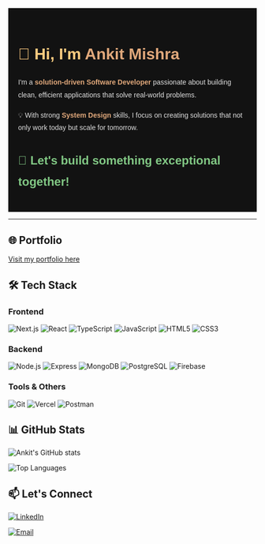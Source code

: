 

<section
  style="
    padding: 20px;
    font-family: Arial, sans-serif;
    line-height: 1.8;
    color: #e0e0e0;
    background-color: #121212;
  "
>
  <h1
    style="
      font-size: 32px;
      margin-bottom: 16px;
      color: #ffcc80;
    "
  >
    👋 Hi, I'm <strong style="color: #e0a87b;">Ankit Mishra</strong>
  </h1>
  <p style="margin-bottom: 16px;">
    I'm a <strong style="color: #e0a87b;">solution-driven Software Developer</strong> passionate
    about building clean, efficient applications that solve real-world problems.
  </p>
  <p style="margin-bottom: 16px;">
    💡 With strong <strong style="color: #e0a87b;">System Design</strong> skills, I focus on
    creating solutions that not only work today but scale for tomorrow.
  </p>
  <h2
    style="
      margin-top: 32px;
      font-size: 24px;
      color: #81c784;
    "
  >
    🚀 Let's build something exceptional together!
  </h2>
</section>

---

## 🌐 Portfolio
[Visit my portfolio here](https://dev-ankitmishra.vercel.app)

## 🛠️ Tech Stack

### Frontend
![Next.js](https://img.shields.io/badge/Next.js-000000?style=for-the-badge&logo=next.js&logoColor=white)
![React](https://img.shields.io/badge/React-61DAFB?style=for-the-badge&logo=react&logoColor=black)
![TypeScript](https://img.shields.io/badge/TypeScript-3178C6?style=for-the-badge&logo=typescript&logoColor=white)
![JavaScript](https://img.shields.io/badge/JavaScript-F7DF1E?style=for-the-badge&logo=javascript&logoColor=black)
![HTML5](https://img.shields.io/badge/HTML5-E34F26?style=for-the-badge&logo=html5&logoColor=white)
![CSS3](https://img.shields.io/badge/CSS3-1572B6?style=for-the-badge&logo=css3&logoColor=white)

### Backend
![Node.js](https://img.shields.io/badge/Node.js-339933?style=for-the-badge&logo=node.js&logoColor=white)
![Express](https://img.shields.io/badge/Express-000000?style=for-the-badge&logo=express&logoColor=white)
![MongoDB](https://img.shields.io/badge/MongoDB-47A248?style=for-the-badge&logo=mongodb&logoColor=white)
![PostgreSQL](https://img.shields.io/badge/PostgreSQL-4169E1?style=for-the-badge&logo=postgresql&logoColor=white)
![Firebase](https://img.shields.io/badge/Firebase-FFCA28?style=for-the-badge&logo=firebase&logoColor=black)

### Tools & Others
![Git](https://img.shields.io/badge/Git-F05032?style=for-the-badge&logo=git&logoColor=white)
![Vercel](https://img.shields.io/badge/Vercel-000000?style=for-the-badge&logo=vercel&logoColor=white)
![Postman](https://img.shields.io/badge/Postman-FF6C37?style=for-the-badge&logo=postman&logoColor=white)

## 📊 GitHub Stats

![Ankit's GitHub stats](https://github-readme-stats.vercel.app/api?username=ankit00010&show_icons=true&theme=tokyonight)

![Top Languages](https://github-readme-stats.vercel.app/api/top-langs/?username=ankit00010&layout=compact&theme=tokyonight)



## 📫 Let's Connect

[![LinkedIn](https://img.shields.io/badge/LinkedIn-0077B5?style=for-the-badge&logo=linkedin&logoColor=white)](https://www.linkedin.com/in/ankit-ravindra-mishra-19050121a/)

[![Email](https://img.shields.io/badge/Email-D14836?style=for-the-badge&logo=gmail&logoColor=white)](mailto:ankitmishra.dev11@gmail.com)
